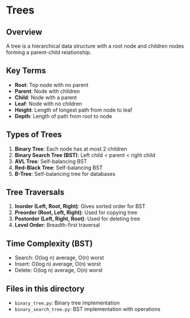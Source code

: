# Trees

## Overview
A tree is a hierarchical data structure with a root node and children nodes forming a parent-child relationship.

## Key Terms
- **Root**: Top node with no parent
- **Parent**: Node with children
- **Child**: Node with a parent
- **Leaf**: Node with no children
- **Height**: Length of longest path from node to leaf
- **Depth**: Length of path from root to node

## Types of Trees
1. **Binary Tree**: Each node has at most 2 children
2. **Binary Search Tree (BST)**: Left child < parent < right child
3. **AVL Tree**: Self-balancing BST
4. **Red-Black Tree**: Self-balancing BST
5. **B-Tree**: Self-balancing tree for databases

## Tree Traversals
1. **Inorder (Left, Root, Right)**: Gives sorted order for BST
2. **Preorder (Root, Left, Right)**: Used for copying tree
3. **Postorder (Left, Right, Root)**: Used for deleting tree
4. **Level Order**: Breadth-first traversal

## Time Complexity (BST)
- Search: O(log n) average, O(n) worst
- Insert: O(log n) average, O(n) worst
- Delete: O(log n) average, O(n) worst

## Files in this directory
- `binary_tree.py`: Binary tree implementation
- `binary_search_tree.py`: BST implementation with operations

